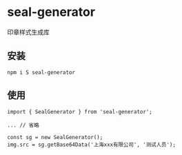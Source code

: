 # seal-generator
印章样式生成库

## 安装
`npm i S seal-generator`

## 使用
```
import { SealGenerator } from 'seal-generator';

... // 省略

const sg = new SealGenerator();
img.src = sg.getBase64Data('上海xxx有限公司', '测试人员');
```